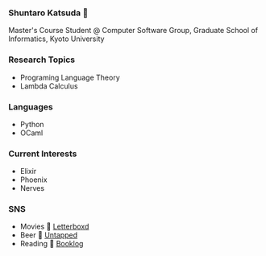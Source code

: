 ### Shuntaro Katsuda 👋

Master's Course Student @ Computer Software Group, Graduate School of Informatics, Kyoto University

### Research Topics

+ Programing Language Theory
+ Lambda Calculus

### Languages

* Python
* OCaml

### Current Interests

* Elixir
* Phoenix
* Nerves

### SNS

* Movies 🎥 [Letterboxd](https://letterboxd.com/katshun0307) 
* Beer 🍺 [Untapped](https://untp.beer/mK210)
* Reading 📖 [Booklog](https://booklog.jp/users/ktstr)

<!--
**katshun0307/katshun0307** is a ✨ _special_ ✨ repository because its `README.md` (this file) appears on your GitHub profile.

Here are some ideas to get you started:

- 🔭 I’m currently working on ...
- 🌱 I’m currently learning ...
- 👯 I’m looking to collaborate on ...
- 🤔 I’m looking for help with ...
- 💬 Ask me about ...
- 📫 How to reach me: ...
- 😄 Pronouns: ...
- ⚡ Fun fact: ...
-->
